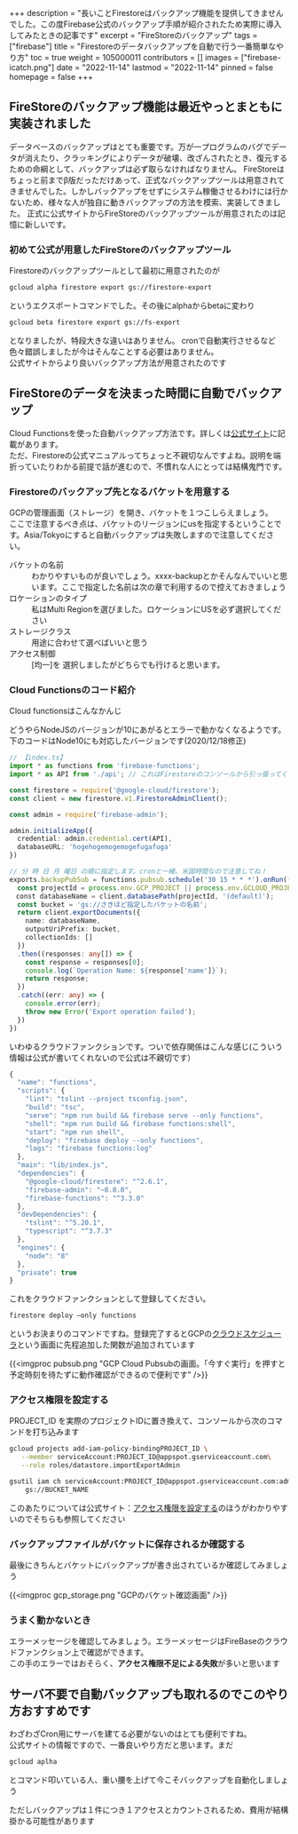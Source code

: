 +++
description = "長いことFirestoreはバックアップ機能を提供してきませんでした。この度Firebase公式のバックアップ手順が紹介されたため実際に導入してみたときの記事です"
excerpt = "FireStoreのバックアップ"
tags = ["firebase"]
title = "Firestoreのデータバックアップを自動で行う一番簡単なやり方"
toc = true
weight = 105000011
contributors = []
images = ["firebase-icatch.png"]
date = "2022-11-14"
lastmod = "2022-11-14"
pinned = false
homepage = false
+++


## FireStoreのバックアップ機能は最近やっとまともに実装されました

データベースのバックアップはとても重要です。万が一プログラムのバグでデータが消えたり、クラッキングによりデータが破壊、改ざんされたとき、復元するための命綱として、バックアップは必ず取らなければなりません。
FireStoreはちょっと前までβ版だっただけあって、正式なバックアップツールは用意されてきませんでした。しかしバックアップをせずにシステム稼働させるわけには行かないため、様々な人が独自に動きバックアップの方法を模索、実装してきました。
正式に公式サイトからFireStoreのバックアップツールが用意されたのは記憶に新しいです。

### 初めて公式が用意したFireStoreのバックアップツール

Firestoreのバックアップツールとして最初に用意されたのが

```bash
gcloud alpha firestore export gs://firestore-export
```

というエクスポートコマンドでした。その後にalphaからbetaに変わり

```bash
gcloud beta firestore export gs://fs-export
```

となりましたが、特段大きな違いはありません。 cronで自動実行させるなど色々錯誤しましたが今はそんなことする必要はありません。  
公式サイトからより良いバックアップ方法が用意されたのです

## FireStoreのデータを決まった時間に自動でバックアップ

Cloud Functionsを使った自動バックアップ方法です。詳しくは[公式サイト](https://firebase.google.com/docs/firestore/solutions/schedule-export?hl=ja)に記載があります。  
ただ、Firestoreの公式マニュアルってちょっと不親切なんですよね。説明を端折っていたりわかる前提で話が進むので、不慣れな人にとっては結構鬼門です。

### Firestoreのバックアップ先となるバケットを用意する

GCPの管理画面（ストレージ）を開き、バケットを１つこしらえましょう。  
ここで注意するべき点は、バケットのリージョンにusを指定するということです。Asia/Tokyoにすると自動バックアップは失敗しますので注意してください。

<dl class="basic">
  <dt>バケットの名前</dt>
  <dd>わかりやすいものが良いでしょう。xxxx-backupとかそんなんでいいと思います。ここで指定した名前は次の章で利用するので控えておきましょう</dd>
  <dt>ロケーションのタイプ</dt>
  <dd>私はMulti Regionを選びました。ロケーションにUSを必ず選択してください</dd>
  <dt>ストレージクラス</dt>
  <dd>用途に合わせて選べばいいと思う</dd>
  <dt>アクセス制御</dt>
  <dd>[均一]を 選択しましたがどちらでも行けると思います。</dd>
</dl>

### Cloud Functionsのコード紹介

Cloud functionsはこんなかんじ

<Alice>どうやらNodeJSのバージョンが10にあがるとエラーで動かなくなるようです。下のコードはNode10にも対応したバージョンです(2020/12/18修正)</Alice>

```typescript
// 【index.ts】
import * as functions from 'firebase-functions';
import * as API from './api'; // これはFirestoreのコンソールから引っ張ってくる情報です

const firestore = require('@google-cloud/firestore');
const client = new firestore.v1.FirestoreAdminClient();

const admin = require('firebase-admin');

admin.initializeApp({
  credential: admin.credential.cert(API),
  databaseURL: 'hogehogemogemogefugafuga'
})

// 分 時 日 月 曜日 の順に指定します。cronと一緒。米国時間なので注意してね！
exports.backupPubSub = functions.pubsub.schedule('30 15 * * *').onRun((context) => {
  const projectId = process.env.GCP_PROJECT || process.env.GCLOUD_PROJECT;
　const databaseName = client.databasePath(projectId, '(default)');
  const bucket = 'gs://さきほど指定したバケットの名前';
  return client.exportDocuments({
    name: databaseName,
    outputUriPrefix: bucket,
    collectionIds: []
  })
  .then((responses: any[]) => {
    const response = responses[0];
    console.log(`Operation Name: ${response['name']}`);
    return response;
  })
  .catch((err: any) => {
    console.error(err);
    throw new Error('Export operation failed');
  })
})
```

いわゆるクラウドファンクションです。ついで依存関係はこんな感じ(こういう情報は公式が書いてくれないので公式は不親切です）

```javascript
{
  "name": "functions",
  "scripts": {
    "lint": "tslint --project tsconfig.json",
    "build": "tsc",
    "serve": "npm run build && firebase serve --only functions",
    "shell": "npm run build && firebase functions:shell",
    "start": "npm run shell",
    "deploy": "firebase deploy --only functions",
    "logs": "firebase functions:log"
  },
  "main": "lib/index.js",
  "dependencies": {
    "@google-cloud/firestore": "^2.6.1",
    "firebase-admin": "~8.8.0",
    "firebase-functions": "^3.3.0"
  },
  "devDependencies": {
    "tslint": "^5.20.1",
    "typescript": "^3.7.3"
  },
  "engines": {
    "node": "8"
  },
  "private": true
}
```

これをクラウドファンクションとして登録してください。

```bash
firestore deploy –only functions
```

というお決まりのコマンドですね。登録完了するとGCPの[クラウドスケジューラ](https://cloud.google.com/scheduler/?hl=ja)という画面に先程追加した関数が追加されています

{{<imgproc pubsub.png "GCP Cloud Pubsubの画面。「今すぐ実行」を押すと予定時刻を待たずに動作確認ができるので便利です" />}}

### アクセス権限を設定する

PROJECT_ID を実際のプロジェクトIDに置き換えて、コンソールから次のコマンドを打ち込みます

```bash
gcloud projects add-iam-policy-bindingPROJECT_ID \
   --member serviceAccount:PROJECT_ID@appspot.gserviceaccount.com\
   --role roles/datastore.importExportAdmin
```

```bash
gsutil iam ch serviceAccount:PROJECT_ID@appspot.gserviceaccount.com:admin\
    gs://BUCKET_NAME
```

このあたりについては公式サイト：[アクセス権限を設定する](https://firebase.google.com/docs/firestore/solutions/schedule-export?hl=ja#configure_access_permissions)のほうがわかりやすいのでそちらも参照してください

### バックアップファイルがバケットに保存されるか確認する

最後にきちんとバケットにバックアップが書き出されているか確認してみましょう

{{<imgproc gcp_storage.png "GCPのバケット確認画面" />}}

### うまく動かないとき

エラーメッセージを確認してみましょう。エラーメッセージはFireBaseのクラウドファンクション上で確認ができます。  
この手のエラーではおそらく、**アクセス権限不足による失敗**が多いと思います

## サーバ不要で自動バックアップも取れるのでこのやり方おすすめです

わざわざCron用にサーバを建てる必要がないのはとても便利ですね。  
公式サイトの情報ですので、一番良いやり方だと思います。まだ

```bash
gcloud aplha
```

とコマンド叩いている人、重い腰を上げて今こそバックアップを自動化しましょう

<Alice>ただしバックアップは１件につき１アクセスとカウントされるため、費用が結構掛かる可能性があります</Alice>
